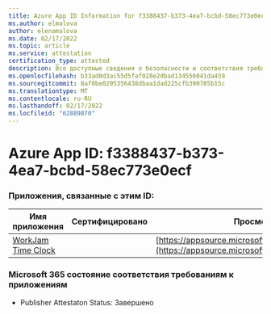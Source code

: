```yaml
---
title: Azure App ID Information for f3388437-b373-4ea7-bcbd-58ec773e0ecf
ms.author: elmalova
author: elenamalova
ms.date: 02/17/2022
ms.topic: article
ms.service: attestation
certification_type: attested
description: Все доступные сведения о безопасности и соответствия требованиям для f3388437-b373-4ea7-bcbd-58ec773e0ecf.
ms.openlocfilehash: b33ad0d3ac55d5faf028e2dbad134556041da459
ms.sourcegitcommit: 8af0be0295356438dbaa1dad225cfb390785b15c
ms.translationtype: MT
ms.contentlocale: ru-RU
ms.lasthandoff: 02/17/2022
ms.locfileid: "62889870"
---
```

# <a name="azure-app-id-f3388437-b373-4ea7-bcbd-58ec773e0ecf"></a>Azure App ID: f3388437-b373-4ea7-bcbd-58ec773e0ecf


### <a name="apps-associated-with-this-id"></a>Приложения, связанные с этим ID:
| **Имя приложения** | **Сертифицировано** | **Просмотр в AppSource** |
|--------------|---------------|-----------------------|
| [WorkJam Time Clock](https://docs.microsoft.com/microsoft-365-app-certification/forward/WA200003620) |  | [https://appsource.microsoft.com/product/office/WA200003620](https://appsource.microsoft.com/product/office/WA200003620) |

### <a name="microsoft-365-app-compliance-status"></a>Microsoft 365 состояние соответствия требованиям к приложениям
- Publisher Attestaton Status: Завершено
